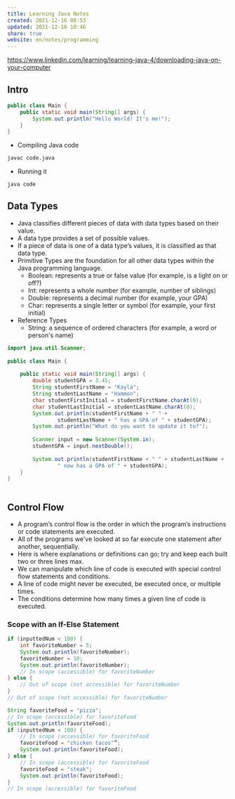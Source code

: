 ```yaml
---  
title: Learning Java Notes  
created: 2021-12-16 08:53  
updated: 2021-12-16 10:46  
share: true  
website: en/notes/programming  
---  
```

  
<https://www.linkedin.com/learning/learning-java-4/downloading-java-on-your-computer>  
  
## Intro  
  
```java  
public class Main {  
	public static void main(String[] args) {  
		System.out.println("Hello World! It's me!");  
	}  
}  
```  
  
- Compiling Java code  
  
```bash  
javac code.java  
```  
  
- Running it  
  
```java  
java code  
```  
  
## Data Types  
  
- Java classifies different pieces of data with data types based on their value.  
- A data type provides a set of possible values.  
- If a piece of data is one of a data type’s values, it is classified as that data type.  
- Primitive Types are the foundation for all other data types within the Java programming language.  
  - Boolean: represents a true or false value (for example, is a light on or off?)  
  - Int: represents a whole number (for example, number of siblings)  
  - Double: represents a decimal number (for example, your GPA)  
  - Char: represents a single letter or symbol (for example, your first initial)  
- Reference Types  
  - String: a sequence of ordered characters (for example, a word or person's name)  
  
```java  
import java.util.Scanner;  
  
public class Main {  
  
    public static void main(String[] args) {  
        double studentGPA = 3.45;  
        String studentFirstName = "Kayla";  
        String studentLastName = "Hammon";  
        char studentFirstInitial = studentFirstName.charAt(0);  
        char studentLastInitial = studentLastName.charAt(0);  
        System.out.println(studentFirstName + " " +  
                studentLastName + " has a GPA of " + studentGPA);  
        System.out.println("What do you want to update it to?");  
  
        Scanner input = new Scanner(System.in);  
        studentGPA = input.nextDouble();  
  
        System.out.println(studentFirstName + " " + studentLastName +  
                " now has a GPA of " + studentGPA);  
    }  
}  
  
```  
  
## Control Flow  
  
- A program’s control flow is the order in which the program’s instructions or code statements are executed.  
- All of the programs we've looked at so far execute one statement after another, sequentially.  
- Here is where explanations or definitions can go; try and keep each built two or three lines max.  
- We can manipulate which line of code is executed with special control flow statements and conditions.  
- A line of code might never be executed, be executed once, or multiple times.  
- The conditions determine how many times a given line of code is executed.  
  
### Scope with an If-Else Statement  
  
```java  
if (inputtedNum < 100) {  
	int favoriteNumber = 5;  
	System.out.println(favoriteNumber);  
	favoriteNumber = 10;  
	System.out.println(favoriteNumber);  
	// In scope (accessible) for favoriteNumber  
} else {  
	// Out of scope (not accessible) for favoriteNumber  
}  
// Out of scope (not accessible) for favoriteNumber  
```  
  
```java  
String favoriteFood = "pizza";  
// In scope (accessible) for favoriteFood  
System.out.println(favoriteFood);  
if (inputtedNum < 100) {  
	// In scope (accessible) for favoriteFood  
	favoriteFood = "chicken tacos"”;  
	System.out.println(favoriteFood);  
} else {  
	// In scope (accessible) for favoriteFood  
	favoriteFood = "steak";  
	System.out.println(favoriteFood);  
}  
// In scope (accessible) for favoriteFood  
```  
